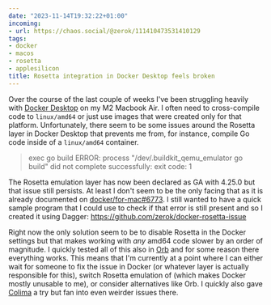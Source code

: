 ```yaml
---
date: "2023-11-14T19:32:22+01:00"
incoming:
- url: https://chaos.social/@zerok/111410473531410129
tags:
- docker
- macos
- rosetta
- applesilicon
title: Rosetta integration in Docker Desktop feels broken
---
```


Over the course of the last couple of weeks I've been struggling heavily with [Docker Desktop](https://github.com/docker/for-mac) on my M2 Macbook Air. I often need to cross-compile code to `linux/amd64` or just use images that were created only for that platform. Unfortunately, there seem to be some issues around the Rosetta layer in Docker Desktop that prevents me from, for instance, compile Go code inside of a `linux/amd64` container. 

>   exec go build ERROR: process "/dev/.buildkit_qemu_emulator go build" did not complete successfully: exit code: 1

The Rosetta emulation layer has now been declared as GA with 4.25.0 but that issue still persists. At least I don't seem to be the only facing that as it is already documented on [docker/for-mac#6773](https://github.com/docker/for-mac/issues/6773). I still wanted to have a quick sample program that I could use to check if that error is still present and so I created it using Dagger: https://github.com/zerok/docker-rosetta-issue

Right now the only solution seem to be to disable Rosetta in the Docker settings but that makes working with *any* amd64 code slower by an order of magnitude. I quickly tested all of this also in [Orb](https://orbstack.dev) and for some reason there everything works. This means that I'm currently at a point where I can either wait for someone to fix the issue in Docker (or whatever layer is actually responsible for this), switch Rosetta emulation of (which makes Docker mostly unusable to me), or consider alternatives like Orb. I quickly also gave [Colima](https://github.com/abiosoft/colima) a try but fan into even weirder issues there.

